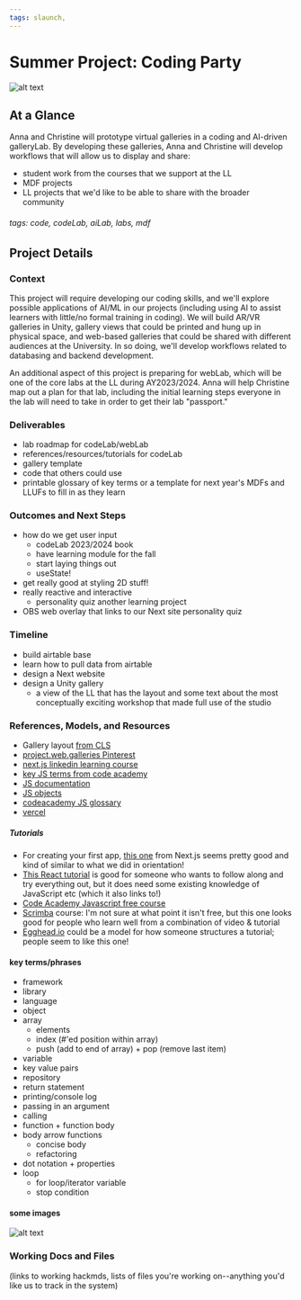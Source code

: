 ```yaml
---
tags: slaunch, 
---
```

# Summer Project: Coding Party

![alt text](https://files.slack.com/files-pri/T0HTW3H0V-F05BNK4R6NS/elle.l.studio_animals_learning_to_code_at_a_party_3881fad0-2b6c-4e97-89ad-7a62bac823f8.png?pub_secret=6deedc4f44)

## At a Glance
Anna and Christine will prototype virtual galleries in a coding and AI-driven galleryLab. By developing these galleries, Anna and Christine will develop workflows that will allow us to display and share:
* student work from the courses that we support at the LL
* MDF projects 
* LL projects that we'd like to be able to share with the broader community

###### tags: code, codeLab, aiLab, labs, mdf

## Project Details

### Context

This project will require developing our coding skills, and we'll explore possible applications of AI/ML in our projects (including using AI to assist learners with little/no formal training in coding). We will build AR/VR galleries in Unity, gallery views that could be printed and hung up in physical space, and web-based galleries that could be shared with different audiences at the University. In so doing, we'll develop workflows related to databasing and backend development.

An additional aspect of this project is preparing for webLab, which will be one of the core labs at the LL during AY2023/2024. Anna will help Christine map out a plan for that lab, including the initial learning steps everyone in the lab will need to take in order to get their lab "passport."

### Deliverables 
* lab roadmap for codeLab/webLab
* references/resources/tutorials for codeLab
* gallery template
* code that others could use
* printable glossary of key terms or a template for next year's MDFs and LLUFs to fill in as they learn

### Outcomes and Next Steps
* how do we get user input
    * codeLab 2023/2024 book
    * have learning module for the fall
    * start laying things out
    * useState!
* get really good at styling 2D stuff!
* really reactive and interactive
    * personality quiz another learning project
* OBS web overlay that links to our Next site personality quiz

### Timeline
* build airtable base
* learn how to pull data from airtable
* design a Next website
* design a Unity gallery
    * a view of the LL that has the layout and some text about the most conceptually exciting workshop that made full use of the studio

### References, Models, and Resources 
* Gallery layout [from CLS](https://clsinfra.io/resources/d3-2-methods/)
* [project.web.galleries Pinterest](https://pin.it/1UBzhXt)
* [next.js linkedin learning course](https://www.linkedin.com/learning-login/share?account=2194065&forceAccount=false&redirect=https%3A%2F%2Fwww.linkedin.com%2Flearning%2Flearning-next-js%3Ftrk%3Dshare_ent_url%26shareId%3DNTphnwFYRTqMcOGd7iZUNQ%253D%253D)
* [key JS terms from code academy](https://www.codecademy.com/learn/introduction-to-javascript/modules/learn-javascript-introduction/cheatsheet)
* [JS documentation](https://developer.mozilla.org/en-US/docs/Web/JavaScript/Reference/Global_Objects/String)
* [JS objects](https://developer.mozilla.org/en-US/docs/Web/JavaScript/Reference/Global_Objects)
* [codeacademy JS glossary](https://www.codecademy.com/resources/docs/javascript)
* [vercel](https://vercel.com/)

##### Tutorials
* For creating your first app, [this one](https://nextjs.org/learn/basics/create-nextjs-app) from Next.js seems pretty good and kind of similar to what we did in orientation! 
* [This React tutorial](https://react-tutorial.app/app) is good for someone who wants to follow along and try everything out, but it does need some existing knowledge of JavaScript etc (which it also links to!)
* [Code Academy Javascript free course](https://www.codecademy.com/learn/introduction-to-javascript)
* [Scrimba](https://scrimba.com/learn/learnreact/welcome-to-an-introduction-to-react-coaaf455789c2a9addc20dd24) course: I'm not sure at what point it isn't free, but this one looks good for people who learn well from a combination of video & tutorial 
* [Egghead.io](https://egghead.io/courses/the-beginner-s-guide-to-react) could be a model for how someone structures a tutorial; people seem to like this one!

#### key terms/phrases
* framework
* library
* language
* object
* array
    * elements
    * index (#'ed position within array)
    * push (add to end of array) + pop (remove last item)
* variable
* key value pairs
* repository
* return statement
* printing/console log
* passing in an argument
* calling
* function + function body
* body arrow functions
    * concise body
    * refactoring
* dot notation + properties
* loop
    * for loop/iterator variable
    * stop condition


#### some images
![alt text](https://files.slack.com/files-pri/T0HTW3H0V-F05JW96V78R/screen_shot_2023-07-24_at_3.30.18_pm.png?pub_secret=3b6de7a712)

### Working Docs and Files

(links to working hackmds, lists of files you're working on--anything you'd like us to track in the system)